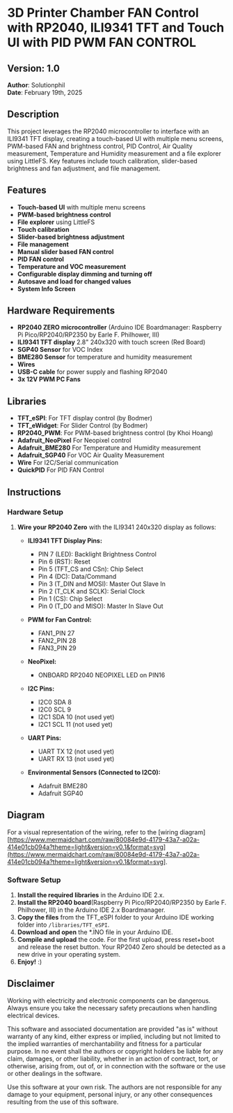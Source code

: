 # 3D Printer Chamber FAN Control with RP2040, ILI9341 TFT and Touch UI with PID PWM FAN CONTROL

## Version: 1.0
**Author**: Solutionphil  
**Date**: February 19th, 2025

## Description
This project leverages the RP2040 microcontroller to interface with an ILI9341 TFT display, creating a touch-based UI with multiple menu screens, PWM-based FAN and brightness control, PID Control, Air Quality measurement, Temperature and Humidity measurement and a file explorer using LittleFS. Key features include touch calibration, slider-based brightness and fan adjustment, and file management.

## Features
- **Touch-based UI** with multiple menu screens
- **PWM-based brightness control**
- **File explorer** using LittleFS
- **Touch calibration**
- **Slider-based brightness adjustment**
- **File management**
- **Manual slider based FAN control**
- **PID FAN control**
- **Temperature and VOC measurement**
- **Configurable display dimming and turning off**
- **Autosave and load for changed values**
- **System Info Screen**

## Hardware Requirements
- **RP2040 ZERO microcontroller** (Arduino IDE Boardmanager: Raspberry Pi Pico/RP2040/RP2350 by Earle F. Philhower, III)
- **ILI9341 TFT display** 2.8" 240x320 with touch screen (Red Board)
- **SGP40 Sensor** for VOC Index
- **BME280 Sensor** for temperature and humidity measurement
- **Wires**
- **USB-C cable** for power supply and flashing RP2040
- **3x 12V PWM PC Fans**

## Libraries
- **TFT_eSPI**: For TFT display control (by Bodmer)
- **TFT_eWidget**: For Slider Control (by Bodmer)
- **RP2040_PWM**: For PWM-based brightness control (by Khoi Hoang)
- **Adafruit_NeoPixel** For Neopixel control
- **Adafruit_BME280** For Temperature and Humidity measurement
- **Adafruit_SGP40** For VOC Air Quality Measurement
- **Wire** For I2C/Serial communication
- **QuickPID** For PID FAN Control

## Instructions

### Hardware Setup
1. **Wire your RP2040 Zero** with the ILI9341 240x320 display as follows:

    - **ILI9341 TFT Display Pins:**
        - PIN 7 (LED): Backlight Brightness Control 
        - Pin 6 (RST): Reset
        - Pin 5 (TFT_CS and CSn): Chip Select
        - Pin 4 (DC): Data/Command
        - Pin 3 (T_DIN and MOSI): Master Out Slave In
        - Pin 2 (T_CLK and SCLK): Serial Clock
        - Pin 1 (CS): Chip Select
        - Pin 0 (T_D0 and MISO): Master In Slave Out

    - **PWM for Fan Control:**
        - FAN1_PIN 27
        - FAN2_PIN 28
        - FAN3_PIN 29

    - **NeoPixel:**
        - ONBOARD RP2040 NEOPIXEL LED on PIN16

    - **I2C Pins:**
        - I2C0 SDA 8
        - I2C0 SCL 9
        - I2C1 SDA 10 (not used yet)
        - I2C1 SCL 11 (not used yet)

    - **UART Pins:**
        - UART TX 12 (not used yet)
        - UART RX 13 (not used yet)

    - **Environmental Sensors (Connected to I2C0):**
        - Adafruit BME280
        - Adafruit SGP40

## Diagram
For a visual representation of the wiring, refer to the [wiring diagram][https://www.mermaidchart.com/raw/80084e9d-4179-43a7-a02a-414e01cb094a?theme=light&version=v0.1&format=svg](https://www.mermaidchart.com/raw/80084e9d-4179-43a7-a02a-414e01cb094a?theme=light&version=v0.1&format=svg].

### Software Setup
1. **Install the required libraries** in the Arduino IDE 2.x.
2. **Install the RP2040 board**(Raspberry Pi Pico/RP2040/RP2350 by Earle F. Philhower, III) in the Arduino IDE 2.x Boardmanager.
3. **Copy the files** from the TFT_eSPI folder to your Arduino IDE working folder into `/libraries/TFT_eSPI`.
4. **Download and open** the *.INO file in your Arduino IDE.
5. **Compile and upload** the code. For the first upload, press reset+boot and release the reset button. Your RP2040 Zero should be detected as a new drive in your operating system.
6. **Enjoy!** :)




## Disclaimer

Working with electricity and electronic components can be dangerous. Always ensure you take the necessary safety precautions when handling electrical devices.

This software and associated documentation are provided "as is" without warranty of any kind, either express or implied, including but not limited to the implied warranties of merchantability and fitness for a particular purpose. In no event shall the authors or copyright holders be liable for any claim, damages, or other liability, whether in an action of contract, tort, or otherwise, arising from, out of, or in connection with the software or the use or other dealings in the software.

Use this software at your own risk. The authors are not responsible for any damage to your equipment, personal injury, or any other consequences resulting from the use of this software.
